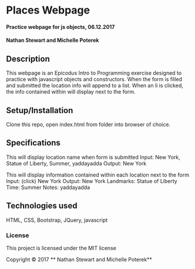 # Places Webpage

#### Practice webpage for js objects, 06.12.2017

#### Nathan Stewart and Michelle Poterek

## Description

This webpage is an Epicodus Intro to Programming exercise designed to practice with javascript objects and constructors. When the form is filled and submitted the location info will append to a list. When an li is clicked, the info contained within will display next to the form.

## Setup/Installation

Clone this repo, open index.html from folder into browser of choice.


## Specifications


This will display location name when form is submitted
  Input: New York, Statue of Liberty, Summer, yaddayadda
  Output: New York

This will display information contained within each location next to the form
  Input: (click) New York
  Output: New York
          Landmarks: Statue of Liberty
          Time: Summer
          Notes: yaddayadda

## Technologies used

HTML, CSS, Bootstrap, JQuery, javascript

### License

This project is licensed under the MIT license

Copyright &copy; 2017 ** Nathan Stewart and Michelle Poterek**
